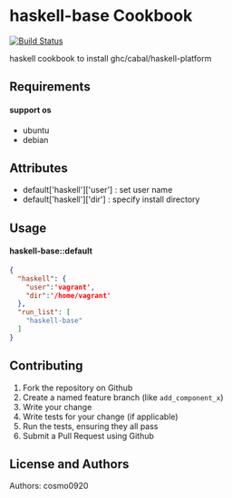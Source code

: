 haskell-base Cookbook
=============

[![Build Status](https://travis-ci.org/cosmo0920/haskell-base.png?branch=master)](https://travis-ci.org/cosmo0920/haskell-base)

haskell cookbook to install ghc/cabal/haskell-platform

Requirements
------------

#### support os
- ubuntu
- debian

Attributes
----------
* default['haskell']['user'] : set user name
* default['haskell']['dir'] : specify install directory

Usage
-----

#### haskell-base::default

```json
{
  "haskell": {
    "user":'vagrant',
    "dir":'/home/vagrant'
  },
  "run_list": [
    "haskell-base"
  ]
}
```

Contributing
------------

1. Fork the repository on Github
2. Create a named feature branch (like `add_component_x`)
3. Write your change
4. Write tests for your change (if applicable)
5. Run the tests, ensuring they all pass
6. Submit a Pull Request using Github

License and Authors
-------------------
Authors: cosmo0920
